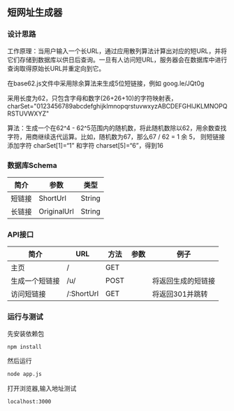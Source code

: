 ## 短网址生成器

### 设计思路
工作原理：当用户输入一个长URL，通过应用散列算法计算出对应的短URL，并将它们存储到数据库以供日后查询。一旦有人访问短URL，服务器会在数据库中进行查询取得原始长URL并重定向到它。

在base62.js文件中采用除余算法来生成5位短链接，例如 goog.le/JQt0g

采用长度为62，只包含字母和数字(26+26+10)的字符映射表，charSet="0123456789abcdefghijklmnopqrstuvwxyzABCDEFGHIJKLMNOPQRSTUVWXYZ"

算法：生成一个在62^4 - 62^5范围内的随机数，将此随机数除以62，用余数查找字符，用商继续迭代运算。比如，随机数为67，那么67 / 62 = 1 余 5， 则短链接添加字符 charSet[1]=“1” 和字符 charset[5]=“6”，得到16

### 数据库Schema
简介   | 参数|  类型 
---    | --- | --- 
短链接 | ShortUrl| String 		
长链接 | OriginalUrl | String

### API接口
简介   | URL | 方法 | 参数 |  例子
---    | --- | --- | --- | ---
主页   | /   |  GET|
生成一个短链接 | /u/ | POST | 	|将返回生成的短链接
访问短链接 | /:ShortUrl | GET |  | 将返回301并跳转		

### 运行与测试
先安装依赖包
```sh
npm install
```
然后运行
```sh
node app.js
```
打开浏览器,输入地址测试
```sh
localhost:3000
```

